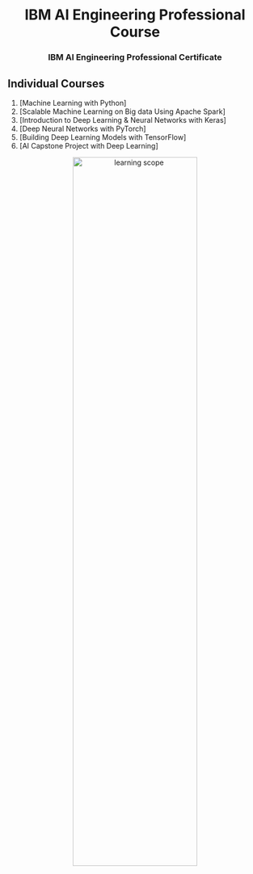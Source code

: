 <h1 align="center">IBM AI Engineering Professional Course</h1>


<h3 align="center">IBM AI Engineering Professional Certificate</h3>


## Individual Courses

1. [Machine Learning with Python]
2. [Scalable Machine Learning on Big data Using Apache Spark]
3. [Introduction to Deep Learning & Neural Networks with Keras]
4. [Deep Neural Networks with PyTorch]
5. [Building Deep Learning Models with TensorFlow]
6. [AI Capstone Project with Deep Learning]

<p align="center">
<img src="[https://user-images.githubusercontent.com/39946753/94976642-3e340680-0533-11eb-989d-0b4900d04703.png](https://github.com/gandikota-sg/AI-Engineering-Certificate/blob/main/certificate.png)https://github.com/gandikota-sg/AI-Engineering-Certificate/blob/main/certificate.png" width="70%" height="60%" title="learning scope" >
</p>


